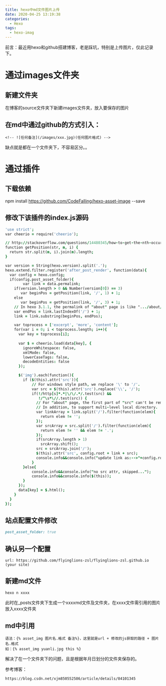 ```yaml
---
title: hexo中md文件图片上传
date: 2020-04-25 13:19:38
categories:
  - Hexo
tags:
  - hexo-imag
---
```


前言：最近用hexo和github搭建博客，老是踩坑，特别是上传图片，仅此记录下。

# 通过images文件夹

## 新建文件夹

在博客的source文件夹下新建images文件夹，放入要保存的图片

## 在md中通过github的方式引入：

```
<!-- ![任何备注](/images/xxx.jpg)(任何图片格式) -->
```

缺点就是都在一个文件夹下，不容易区分。。

# 通过插件

## 下载依赖

npm install https://github.com/CodeFalling/hexo-asset-image --save

## 修改下该插件的index.js源码

```j s
'use strict';
var cheerio = require('cheerio');

// http://stackoverflow.com/questions/14480345/how-to-get-the-nth-occurrence-in-a-string
function getPosition(str, m, i) {
  return str.split(m, i).join(m).length;
}

var version = String(hexo.version).split('.');
hexo.extend.filter.register('after_post_render', function(data){
  var config = hexo.config;
  if(config.post_asset_folder){
    	var link = data.permalink;
	if(version.length > 0 && Number(version[0]) == 3)
	   var beginPos = getPosition(link, '/', 1) + 1;
	else
	   var beginPos = getPosition(link, '/', 3) + 1;
	// In hexo 3.1.1, the permalink of "about" page is like ".../about/index.html".
	var endPos = link.lastIndexOf('/') + 1;
    link = link.substring(beginPos, endPos);

    var toprocess = ['excerpt', 'more', 'content'];
    for(var i = 0; i < toprocess.length; i++){
      var key = toprocess[i];
 
      var $ = cheerio.load(data[key], {
        ignoreWhitespace: false,
        xmlMode: false,
        lowerCaseTags: false,
        decodeEntities: false
      });

      $('img').each(function(){
		if ($(this).attr('src')){
			// For windows style path, we replace '\' to '/'.
			var src = $(this).attr('src').replace('\\', '/');
			if(!/http[s]*.*|\/\/.*/.test(src) &&
			   !/^\s*\//.test(src)) {
			  // For "about" page, the first part of "src" can't be removed.
			  // In addition, to support multi-level local directory.
			  var linkArray = link.split('/').filter(function(elem){
				return elem != '';
			  });
			  var srcArray = src.split('/').filter(function(elem){
				return elem != '' && elem != '.';
			  });
			  if(srcArray.length > 1)
				srcArray.shift();
			  src = srcArray.join('/');
			  $(this).attr('src', config.root + link + src);
			  console.info&&console.info("update link as:-->"+config.root + link + src);
			}
		}else{
			console.info&&console.info("no src attr, skipped...");
			console.info&&console.info($(this));
		}
      });
      data[key] = $.html();
    }
  }
});
```

## 站点配置文件修改

```markdown
post_asset_folder: true
```

## 确认另一个配置

```
url: https://github.com/flyinglions-zsl/flyinglions-zsl.github.io (your site)
```

## 新建md文件

```
hexo n xxxx
```

此时在_posts文件夹下生成一个xxxxmd文件及文件夹，在xxxx文件需引用的图片放入xxxx文件夹

## md中引用

```
语法：{% asset_img 图片名.格式 备注%}，这里就是url + 修改的js获取的路径 + 图片名.格式 
如：{% asset_img yuanli.jpg this %}
```

解决了在一个文件夹下的问题，且是根据年月日划分的文件夹保存的。

参考博客：

```
https://blog.csdn.net/xjm850552586/article/details/84101345
```

